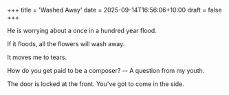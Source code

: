 +++
title = 'Washed Away'
date = 2025-09-14T16:56:06+10:00
draft = false
+++

He is worrying about a once in a hundred year flood.

If it floods, all the flowers will wash away. 

It moves me to tears.

How do you get paid to be a composer? -- A question from my youth.

The door is locked at the front. You've got to come in the side.

